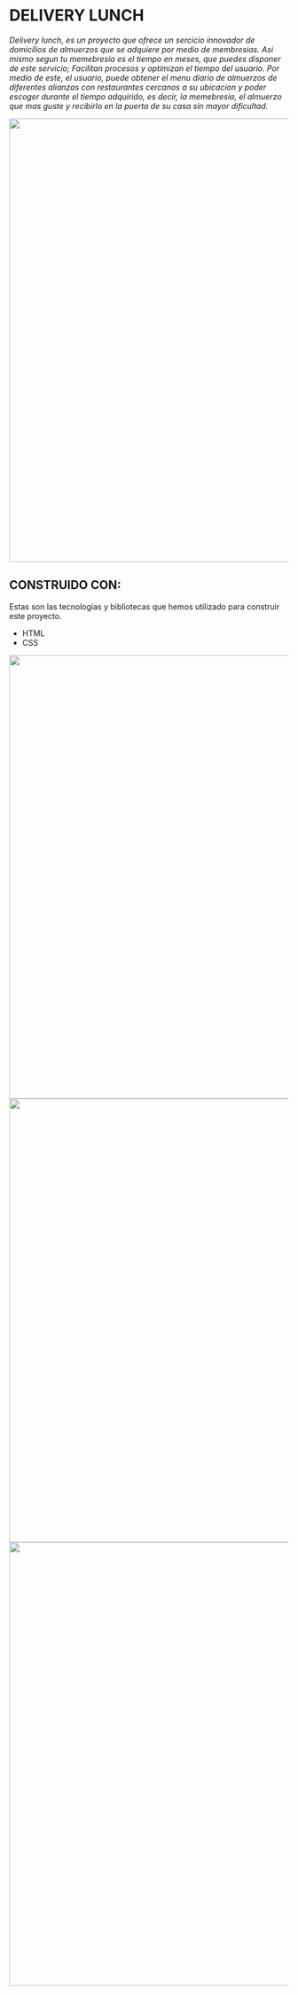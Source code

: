 # DELIVERY LUNCH

_Delivery lunch, es un proyecto que ofrece un sercicio innovador de domicilios de almuerzos que se adquiere por medio de membresias. Asi mismo segun tu memebresia es el tiempo en meses, que puedes disponer de este servicio; Facilitan procesos y optimizan el tiempo del usuario.
Por medio de este, el usuario, puede obtener el menu diario de almuerzos de diferentes alianzas con restaurantes cercanos a su ubicacion y poder escoger durante el tiempo adquirido, es decir, la memebresia, el almuerzo que mas guste y recibirlo en la puerta de su casa sin mayor dificultad._

<img src="https://lh3.googleusercontent.com/ke1p-RNbdyZw9i2jfnkGuafOXXxXel3ohFoAh-E6V1FMgngoPhWqs00j22ezXRcy8mB3Hy-rrWkQwaSzekeqsvt6beYwnC02tlWu-SHTFEsNt78N49Q-ZIQfScIRbil-q1MW4EUs4tj0srcIn-A7FF2Gkliwv0rao8KemmWASYVEAB3w98wjM6tyH9Ogdv4yiKyTctYg0mdGYLH7udDrW0zazDKGOYsTevwL3_GsaMjU5LiYLn_Je8zZ1QNo_FPDRMdnxKVqAhETqYpwc_mUBbkKZJuLrjxn4207w30g8nn2XIi-QJJtveVGq5oc7QxXrX6m2AAzTfr7_33xUwb3bOpTPvqfFk2Rfrpx_FgQ7k5_oyJ47W3UyXVzeltO2tvLq7WqhVv7FNVapav77VXBQXgnH9Rhcth80kqGVpfJsKiH2aR5JKGqXGXndOXQUfozOWfCrU8_4oO5hf2nNWYOqMkFUb4_PBoMVYJ8Gh3X3hpT3xH2grfMSTX5DuCoVO9PCMuBRcjJTteCExBn1Sn2f2u_3NdAsFsiV85o8WIufD4NKhD63pjmlf1Giva-hkIko6mFsWj07CWl1E5lJ4CVC0a8md4ufhOjHxF5eDAC3279jDGojik2jk1adozEnaK2JfS70pf_WbOscGm1jX9bJ7dBlspDUsMR0e3tbY8mwI2m40bEKtE5NHOrYKLEG8o2Kue47n6hqqpyDkBNZre6kqM9Xy4KpY4m9LbxtqAEVX380nsQXFnxUicWjAwLmAUwLjCOOVOs9ATCQGCPBA24GSHGiN2JPzzKupNiYtedTSBtSZuyhNyUQv-j6m1-ZdGOXL3KfKEfBxKtiMpp3u1lDFWpkUHslVwJPPLTT7uOWOBwRW1e2YlLzCCNSFbG5X5RC710w8VVRNKIaRq-awyD8ZaPsMgivn2Yam6qT-1PXem1qDSVOi2byxgtgt_UTODXM7hKxUoC-v3nCfsnqAyttaE=s909-no?authuser=0" width="800" align="middle" style="float: center;" >

## CONSTRUIDO CON:

Estas son las tecnologías y bibliotecas que hemos utilizado para construir este proyecto.

- HTML
- CSS

<img src="https://lh3.googleusercontent.com/pjI2IZed9XGqS9UlbiNWN9kev2iS-JZslil4Ih6pWxhCmtkWNzgH2x7eDdXYTfL2mxeCE7mRHhokE-7ZUCJ5iNtS_4oaBl1uwQ2qf9Djuc0G_Xthodi7hmzetewe2lRw0wOB7I0_jpp3H8W-J7oxGvDMuvuDKlda4pqbVaXvbY7GM-f6OM4oOIn5dbe3h_R1HTNBT10MG7EC7NBmWsWu374YLsQzU3Jq9g3h5rCXnpvuuHxNh5odRFRIOXTLDUXJvTzIy2epuxkg2imPgP2Rr3c6m8YHLpyKPVP-J7d3Rh6Y_hlwEm-1AHvpughXZWphN4-D3XCvlX4ZxikBAtluIF4cb-JyDBrTbc2B0zAlMLEpE3IbkRJzfuWVXHnX42SNmhVnOoIgZAqThvxKxJ5AxxCJbYlz_pWfQD0Ty6kvFrgBIezFhFUcQhkC1XGerNDopHxngVJ4Ga76juIGLg-bWpknDWvOFhP1rDfSZ3fkc6GDZeMJZmzMQnlGpKy0f2nHCJjGHGTRwmcfESiW_SmxVmYj-_gk6OadjEu8BXNei0PcR4K93HuK3cYb96sJzko-fEdAwktJsxwILnPyvIrFIERErgLuCsq_ILq1UTyPGE412f9No09nxvbYL8vGwF7Rg_w9i3zBJ-HsqryHE3TiYybGUqIZj5-eaQ4pKeQsIeRednMofofIecc_AwF6DhWAJ_Rp6Izfislvt8bOYBXPSLXEJpJGGzzC7n5hwL4W8y8OCGcyxFENhMjFdri-KQo9sFW-VgB3eONiYnd8RZKFzY5jyao_89zc1_OtbtlCjQz6YMs5UZaoyA4L0Zuj22W4t2zlgtjsoESNQkJapfH_cd9MpxZG7CUivAKPpieHpgOQjy66nmMroL7w_zz3ZOc5pWTtjSQs6dgroIDq7mcDzFUkn3bx5922y85ZF8yJZlO9Cl9-BCnb_HMBYRCsTujbmqx7Rkg583gsTn0AZczgruA=w1846-h949-no?authuser=0" width="800" align="middle" style="float: center;" >

<img src="https://lh3.googleusercontent.com/IqdKmBb1VbMMKcbZ1k6b3sOiHfmqzDdAZYj1SlF7FMiFGjePLgMOZnQnsndwA1KkUm-NRmITkIyHna7jUK3ZmqjPJhPy0zitruT5EsdA3aoBTuExBx3cYheTRHtlVcQL-YaOtsliDyz5yN-N-S3xEwOKl_Lrb7tlGIGBWw05bBwLbuC7OOLasGEOMvmwwC2yuN4ucFgPr8vSn3lsD-9eUyXk1udA5UN7_6mSAAHF8_1uVy_rFcmcEtPOZaFz59FLOodd5NfOvrcsUSYv02iBlpsTk_laYOvMGNV_DLn-mJReUWgBp6GYG3bGTVVNu4q_UasBGCllaCaHvpqnbPBFzimsFDubCWRzgOonokkAK56RibHOTYfrHn366ucbc9RNMQ8Zcqk0jRVfSilThYVIkM6CbXersyi78NTQ0DJLkt_QpKhy1298nLj8h8u0077bBkj4rFpylKb5m2IUsl13p1NJMa0B6uwbBbwfg-BnY8NayFZYavYyDFd854-5zv0VThydNvi4BnSmMMshSDZs5FAeeSXhf4fTtpmxQ5uE9jLVrt1-Yeu8CQLIZtJkKcWPaOgJn5mueg4C5FSw-VbZCkwndhrnJd0JPU8OKglQlpufm07IwsDaKgOCXDrM1fE1MyxElmceqf1ncOhJDPmyJWF43s8G3YHwI5bHQUtjAaDU-LqxMBbfaasXKlkpYmiDBCdGFq6x6dLDj8xBdvPPm9YvTwGDhq_9h263zs41VE-mKv-WGqbAjA3_x3X7rmpbp0N1vCN6XRggIz5CLStK2AWGV74hKgp4NXUKxX7-4lqfP9GP-R6xhVLIWlTjeI88jRniU-IM1Ldml8WgCzDOE9QbQTmaVyRrti_8eIwnLSq0IfXNVZ6QvzbiWA_DFIVI20IRPXU6qFaGypOWMiyYLbtlkkqNT0x6NNkZtar-42kBalMSQmVxagOBHQqltYrOrVpp6Z9qyI1VfQOzEvUlM9U=w1651-h827-no?authuser=0" width="800" align="middle" style="float: center;" >

<img src="https://lh3.googleusercontent.com/P1PKoFbYR840k2hosHco366JfK1OE35blyB2jmMf-TPTliWEi-d3xvivGXZ4m1JMuI28_dhQUMkCGfsPp_I9TG6PwUc1aWcMSYyT-S6BSOIz9ASBjs3_qUtf48bQ_j1U21uCtyf487MwXsrt5M9fMEuzYQcwa6r81v8cUCAU9EYzmTySijmZgiIUf9fn5jA8vnzxGZWgVuYs8NTgPGLfkhUl4lgGS9k7PKyIlWX1Jotg01ljqW_4QIaD7C0Mj1qDwUr4keKVcElgrLrmnTFFAEIY5sEApVNOR3nTOrmPszqtLuhJwBDzkp6lVkWoViK7b7_ee0S_ZJhnXXsFbNpgMkqFzNLp6Yyn7WPouATi3nP5cjN47aG7DPdUI61S5vWKuwPPVW89bm-OPx-aMaRJSvEex9td8SnzmN-f7Wkt8m8CMmUsKxjdHQW9QTcB5dHYiQsn_C85-pQq-v6lf3Kuu3oNqRE-zz0HEzJvniVG39C_pjrHh26U_hcwq8LiXAx9CtUlmQsm6iLI3PBFmjolZAt_7Z-6izlHip86o3Rla4mPS7XbBG7_li1zTLCq4LpKceDP9jP4nr6_cq_n-6cVZbjfFdHKP8dgkmoOO7R0jQUqVeI5Su27Ie9hPiWmlrTF8jXhJ_BY1R-Pm5ZKS4gSqM7Iv4RpY7Af-4MzU_q8L5dlWd-gt8ZXzq-xzthofQLLGTmWS3DDfJTXcTCnJuiiTeysUJ73K1aqsMjMHpYIGY2gXgaqPpd4-MbArqF5Q6QRpy6QmydyPSA7S1sgIpSBWv_QV_hMl_C0FNYbp5L-vvyqTPpf0o7_4YARMC6gI8F311OUEX9xUHbXEahLuX_Z3wQtVPsy9oIVpIkkXcTLQo7inj5MFTQHVQ76drrK1jQosAjgAa1X3idpnzRrKh7Xfop25FF6hVfqUtxiprxq_3nbjwA7Oo0mJQHywE7_72gPzn6vkkGGk2wXhT0_XJ535Bw=w1346-h498-no?authuser=0" width="800" align="middle" style="float: center;" >

